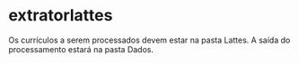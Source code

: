 # extratorlattes

Os currículos a serem processados devem estar na pasta Lattes. A saída do processamento estará na pasta Dados.
